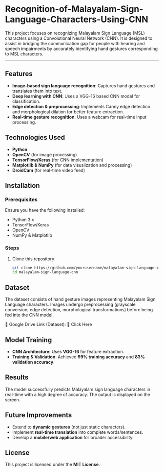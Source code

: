 # Recognition-of-Malayalam-Sign-Language-Characters-Using-CNN
This project focuses on recognizing Malayalam Sign Language (MSL) characters using a Convolutional Neural Network (CNN). It is designed to assist in bridging the communication gap for people with hearing and speech impairments by accurately identifying hand gestures corresponding to MSL characters.

---


## Features
- **Image-based sign language recognition**: Captures hand gestures and translates them into text.
- **Deep learning with CNN**: Uses a VGG-16 based CNN model for classification.
- **Edge detection & preprocessing**: Implements Canny edge detection and morphological dilation for better feature extraction.
- **Real-time gesture recognition**: Uses a webcam for real-time input processing.

## Technologies Used
- **Python**
- **OpenCV** (for image processing)
- **TensorFlow/Keras** (for CNN implementation)
- **Matplotlib & NumPy** (for data visualization and processing)
- **DroidCam** (for real-time video feed)

## Installation
### **Prerequisites**
Ensure you have the following installed:
- Python 3.x
- TensorFlow/Keras
- OpenCV
- NumPy & Matplotlib

### **Steps**
1. Clone this repository:
   ```bash
   git clone https://github.com/yourusername/malayalam-sign-language-cnn.git
   cd malayalam-sign-language-cnn
   ```


## Dataset
The dataset consists of hand gesture images representing Malayalam Sign Language characters. Images undergo preprocessing (grayscale conversion, edge detection, morphological transformations) before being fed into the CNN model.

📂 Google Drive Link (Dataset):
🔗 Click Here

## Model Training
- **CNN Architecture**: Uses **VGG-16** for feature extraction.
- **Training & Validation**: Achieved **99% training accuracy** and **83% validation accuracy**.

## Results
The model successfully predicts Malayalam sign language characters in real-time with a high degree of accuracy. The output is displayed on the screen.

## Future Improvements
- Extend to **dynamic gestures** (not just static characters).
- Implement **real-time translation** into complete words/sentences.
- Develop a **mobile/web application** for broader accessibility.



## License
This project is licensed under the **MIT License**.

